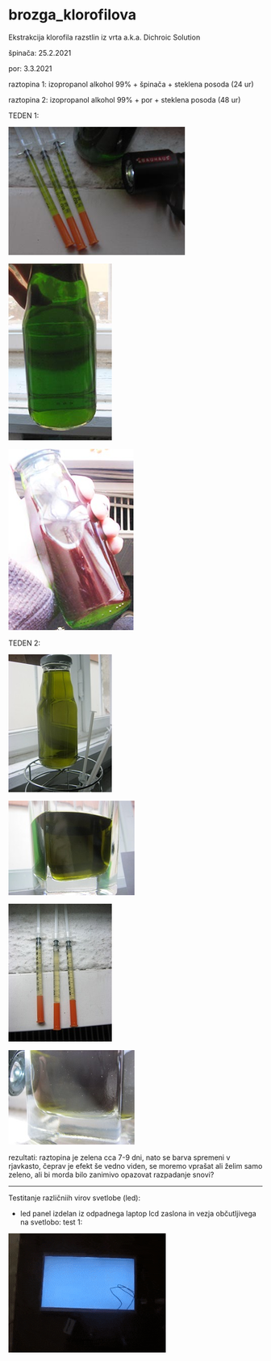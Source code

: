 # brozga_klorofilova

Ekstrakcija klorofila razstlin iz vrta a.k.a. Dichroic Solution

špinača: 25.2.2021

por: 3.3.2021

raztopina 1: izopropanol alkohol 99% + špinača + steklena posoda (24 ur)

raztopina 2: izopropanol alkohol 99% + por + steklena posoda (48 ur)

TEDEN 1: 

![slika](https://github.com/monitronica/brozga_klorofilova/blob/main/injekc.jpg)

![slika](https://github.com/monitronica/brozga_klorofilova/blob/main/zeleno.jpg)

![slika](https://github.com/monitronica/brozga_klorofilova/blob/main/kri.jpg)

TEDEN 2: 

![slika](https://github.com/monitronica/brozga_klorofilova/blob/main/spinaca.jpg)

![slika](https://github.com/monitronica/brozga_klorofilova/blob/main/por.jpg)

![slika](https://github.com/monitronica/brozga_klorofilova/blob/main/injekc2.jpg)

![slika](https://github.com/monitronica/brozga_klorofilova/blob/main/efekt.jpg)

rezultati: raztopina je zelena cca 7-9 dni, nato se barva spremeni v rjavkasto, čeprav je efekt še vedno viden, se moremo vprašat ali želim samo zeleno, ali bi morda bilo zanimivo opazovat razpadanje snovi?

***
Testitanje različniih virov svetlobe (led): 

- led panel izdelan iz odpadnega laptop lcd zaslona in vezja občutljivega na svetlobo: test 1: 

![slika](https://github.com/monitronica/brozga_klorofilova/blob/main/led_test.gif)
